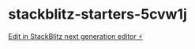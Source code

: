 # stackblitz-starters-5cvw1j

[Edit in StackBlitz next generation editor ⚡️](https://stackblitz.com/~/github.com/joordonezo/stackblitz-starters-5cvw1j)